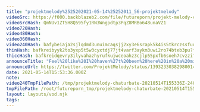 ```yaml
---
title: "projektmelody%2525202021-05-14%25252011_56-projektmelody"
videoSrc: https://f000.backblazeb2.com/file/futureporn/projekt-melody-chaturbate-2021-05-14.mp4
videoSrcHash: QmNUv1ZT5H8Q595fy1RN3Wngpdtp3PqZ8MRBo648unaVZ1
video720Hash: 
video480Hash: 
video360Hash: 
video240Hash: bafybeiaja2sjlqdmd3unuimcaqsjj2xy3e6srapk5k4is5tkrczssfuuim?filename=projektmelody-chaturbate-20210514T155336Z-240p.mp4
thinHash: bafkreibyyk2to3yxp5t5w3cyxtdj77jt4varf3aykm3uwi2ro74bteb3pu?filename=20210514T155336Z_thin.jpg
thiccHash: bafkreidqevry3ilyvahazhyrufkujwceoahz3cjlp55pxfb6soeh7cvzzi?filename=20210514T155336Z_thicc.jpg
announceTitle: "Feel%20like%20I%20haven%27t%20been%20here%20in%20a%20million%20years%21%20I%20forgot%20how%20to%20masturbate%21%21%21%20ffffffffffffffffffffffff"
announceUrl: https://twitter.com/ProjektMelody/status/1393233038298001411
date: 2021-05-14T15:53:36.000Z
note: 
video240TmpFilePath: /tmp/projektmelody-chaturbate-20210514T155336Z-240p.mp4
tmpFilePath: /root/futureporn_tmp/projektmelody-chaturbate-20210514T155336Z.mp4
layout: layouts/vod.njk
tags:
---
```

